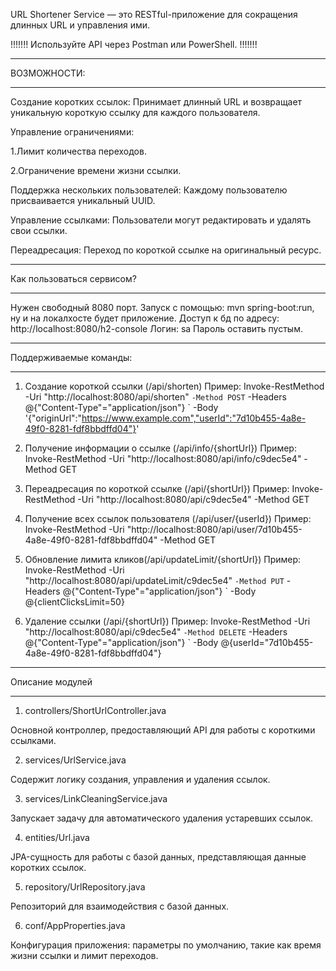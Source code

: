 URL Shortener Service — это RESTful-приложение для сокращения длинных URL и управления ими.



!!!!!!!
Используйте API через Postman или PowerShell.
!!!!!!!


*****
ВОЗМОЖНОСТИ:
*****


Создание коротких ссылок: Принимает длинный URL и возвращает уникальную короткую ссылку для каждого пользователя.

Управление ограничениями:

1.Лимит количества переходов.

2.Ограничение времени жизни ссылки.

Поддержка нескольких пользователей: Каждому пользователю присваивается уникальный UUID.

Управление ссылками: Пользователи могут редактировать и удалять свои ссылки.

Переадресация: Переход по короткой ссылке на оригинальный ресурс.


*****
Как пользоваться сервисом?
*****

Нужен свободный 8080 порт.
Запуск с помощью: mvn spring-boot:run, ну и на локалхосте будет приложение.
Доступ к бд по адресу: http://localhost:8080/h2-console
Логин: sa
Пароль оставить пустым.


*****
Поддерживаемые команды:
*****


1. Создание короткой ссылки (/api/shorten)
   Пример:
Invoke-RestMethod -Uri "http://localhost:8080/api/shorten" `
    -Method POST `
    -Headers @{"Content-Type"="application/json"} `
    -Body '{"originUrl":"https://www.example.com","userId":"7d10b455-4a8e-49f0-8281-fdf8bbdffd04"}'

2. Получение информации о ссылке (/api/info/{shortUrl})
   Пример:
Invoke-RestMethod -Uri "http://localhost:8080/api/info/c9dec5e4" -Method GET

3. Переадресация по короткой ссылке (/api/{shortUrl})
   Пример:
Invoke-RestMethod -Uri "http://localhost:8080/api/c9dec5e4" -Method GET
4. Получение всех ссылок пользователя (/api/user/{userId})
   Пример:
Invoke-RestMethod -Uri "http://localhost:8080/api/user/7d10b455-4a8e-49f0-8281-fdf8bbdffd04" -Method GET
5. Обновление лимита кликов(/api/updateLimit/{shortUrl})
   Пример:
Invoke-RestMethod -Uri "http://localhost:8080/api/updateLimit/c9dec5e4" `
    -Method PUT `
    -Headers @{"Content-Type"="application/json"} `
    -Body @{clientClicksLimit=50}
6. Удаление ссылки (/api/{shortUrl})
   Пример:
Invoke-RestMethod -Uri "http://localhost:8080/api/c9dec5e4" `
    -Method DELETE `
    -Headers @{"Content-Type"="application/json"} `
    -Body @{userId="7d10b455-4a8e-49f0-8281-fdf8bbdffd04"}


   
*****
Описание модулей
*****




1. controllers/ShortUrlController.java

Основной контроллер, предоставляющий API для работы с короткими ссылками.

2. services/UrlService.java

Содержит логику создания, управления и удаления ссылок.

3. services/LinkCleaningService.java

Запускает задачу для автоматического удаления устаревших ссылок.

4. entities/Url.java

JPA-сущность для работы с базой данных, представляющая данные коротких ссылок.

5. repository/UrlRepository.java

Репозиторий для взаимодействия с базой данных.

6. conf/AppProperties.java

Конфигурация приложения: параметры по умолчанию, такие как время жизни ссылки и лимит переходов.
